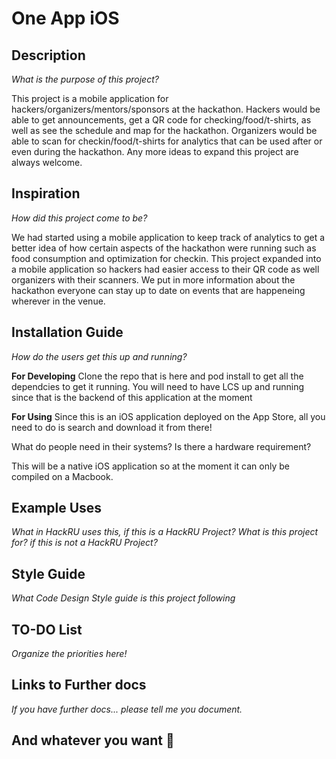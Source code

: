 # One App iOS

## Description
*What is the purpose of this project?*

This project is a mobile application for hackers/organizers/mentors/sponsors at the hackathon.  Hackers would be able to get announcements, get a QR code for checking/food/t-shirts, as well as see the schedule and map for the hackathon.  Organizers would be able to scan for checkin/food/t-shirts for analytics that can be used after or even during the hackathon.  Any more ideas to expand this project are always welcome.

## Inspiration
*How did this project come to be?*

We had started using a mobile application to keep track of analytics to get a better idea of how certain aspects of the hackathon were running such as food consumption and optimization for checkin.  This project expanded into a mobile application so hackers had easier access to their QR code as well organizers with their scanners.  We put in more information about the hackathon everyone can stay up to date on events that are happeneing wherever in the venue. 

## Installation Guide
*How do the users get this up and running?*

**For Developing**
Clone the repo that is here and pod install to get all the dependcies to get it running.  You will need to have LCS up and running since that is the backend of this application at the moment

**For Using**
Since this is an iOS application deployed on the App Store, all you need to do is search and download it from there!

What do people need in their systems? Is there a hardware requirement?

This will be a native iOS application so at the moment it can only be compiled on a Macbook.

## Example Uses

*What in HackRU uses this, if this is a HackRU Project?*
*What is this project for? if this is not a HackRU Project?*

## Style Guide

*What Code Design Style guide is this project following*


## TO-DO List

*Organize the priorities here!*

## Links to Further docs

*If you have further docs... please tell me you document.*

## And whatever you want :tada:
